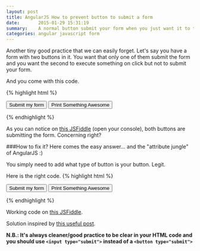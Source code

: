```yaml
---
layout: post
title: AngularJS How to prevent button to submit a form
date:       2015-01-29 15:31:19
summary:    A normal button submit your form when you just want it to trigger click event?
categories: angular javascript form
---
```


Another tiny good practice that we can easily forget.
Let's say you have a form with two buttons in it. You want that only one of them submit the form and you want the second to execute something on click but not to submit your form.

And you come with this code.

{% highlight html %}
<form ng-controller="YourController" ng-submit="Submit()">
	<button>Submit my form</button>
	<button ng-click="PrintSomethingAwesome()">Print Something Awesome</button>
</form>
{% endhighlight %}

As you can notice on [this JSFiddle][1] (open your console), both buttons are submitting the form. Concerning right?

###How to fix it?
Here comes the easy answer... and the "attribute jungle" of AngularJS :)

You simply need to add what type of button is your button. Legit.

Here is the right code.
{% highlight html %}
<form ng-controller="YourController" ng-submit="Submit()">
	<button type="submit">Submit my form</button>
	<button type="button" ng-click="PrintSomethingAwesome()">Print Something Awesome</button>
</form>
{% endhighlight %}

Working code on [this JSFiddle][2].

Solution inspired by [this useful post][3].

**N.B.: It's always cleaner/good practice to be clear in your HTML code and you should use `<input type="submit">` instead of a `<button type="submit">`**

  [1]: http://jsfiddle.net/vatweb/y85cytpq/1/
  [2]: http://jsfiddle.net/vatweb/mu4mhm59/2/
  [3]: https://github.com/angular/angular.js/issues/6017